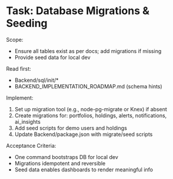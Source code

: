 # Task: Database Migrations & Seeding

Scope:
- Ensure all tables exist as per docs; add migrations if missing
- Provide seed data for local dev

Read first:
- Backend/sql/init/*
- BACKEND_IMPLEMENTATION_ROADMAP.md (schema hints)

Implement:
1) Set up migration tool (e.g., node-pg-migrate or Knex) if absent
2) Create migrations for: portfolios, holdings, alerts, notifications, ai_insights
3) Add seed scripts for demo users and holdings
4) Update Backend/package.json with migrate/seed scripts

Acceptance Criteria:
- One command bootstraps DB for local dev
- Migrations idempotent and reversible
- Seed data enables dashboards to render meaningful info

